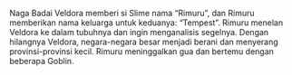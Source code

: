 Naga Badai Veldora memberi si Slime nama “Rimuru”, dan Rimuru memberikan nama keluarga untuk keduanya: “Tempest”. Rimuru menelan Veldora ke dalam tubuhnya dan ingin menganalisis segelnya. Dengan hilangnya Veldora, negara-negara besar menjadi berani dan menyerang provinsi-provinsi kecil. Rimuru meninggalkan gua dan bertemu dengan beberapa Goblin.
